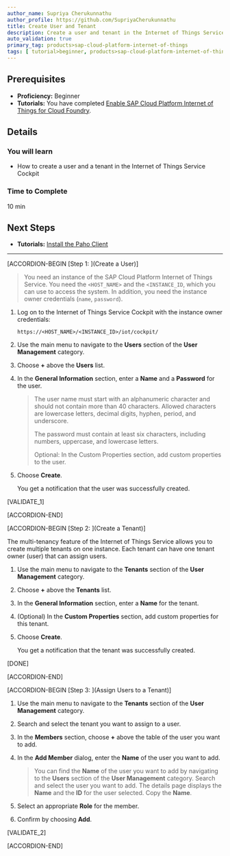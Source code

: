 ```yaml
---
author_name: Supriya Cherukunnathu
author_profile: https://github.com/SupriyaCherukunnathu
title: Create User and Tenant
description: Create a user and tenant in the Internet of Things Service Cockpit.
auto_validation: true
primary_tag: products>sap-cloud-platform-internet-of-things
tags: [ tutorial>beginner, products>sap-cloud-platform-internet-of-things, topic>internet-of-things, topic>cloud, tutorial>license ]
---
```



## Prerequisites
 - **Proficiency:** Beginner
 - **Tutorials:** You have completed [Enable SAP Cloud Platform Internet of Things for Cloud Foundry](iot-cf-enable-iot-service).


## Details
### You will learn
- How to create a user and a tenant in the Internet of Things Service Cockpit

### Time to Complete
10 min

## Next Steps
- **Tutorials:** [Install the Paho Client](iot-cf-install-paho-client)

---

[ACCORDION-BEGIN [Step 1: ](Create a User)]

>You need an instance of the SAP Cloud Platform Internet of Things Service. You need the `<HOST_NAME>` and the `<INSTANCE_ID`, which you can use to access the system. In addition, you need the instance owner credentials (`name`, `password`).

1.  Log on to the Internet of Things Service Cockpit with the instance owner credentials:

    `https://<HOST_NAME>/<INSTANCE_ID>/iot/cockpit/`

2.  Use the main menu to navigate to the **Users** section of the **User Management** category.

3.  Choose **+** above the **Users** list.

4.  In the **General Information** section, enter a **Name** and a **Password** for the user.

    >The user name must start with an alphanumeric character and should not contain more than 40 characters. Allowed characters are lowercase letters, decimal digits, hyphen, period, and underscore.
    >
    >The password must contain at least six characters, including numbers, uppercase, and lowercase letters.
    >
    >Optional: In the Custom Properties section, add custom properties to the user.

5.  Choose **Create**.

    You get a notification that the user was successfully created.

[VALIDATE_1]

[ACCORDION-END]

[ACCORDION-BEGIN [Step 2: ](Create a Tenant)]

The multi-tenancy feature of the Internet of Things Service allows you to create multiple tenants on one instance. Each tenant can have one tenant owner (user) that can assign users.

1.  Use the main menu to navigate to the **Tenants** section of the **User Management** category.

2.  Choose **+** above the **Tenants** list.

3.  In the **General Information** section, enter a **Name** for the tenant.

4.  (Optional) In the **Custom Properties** section, add custom properties for this tenant.

5.  Choose **Create**.

    You get a notification that the tenant was successfully created.

[DONE]

[ACCORDION-END]

[ACCORDION-BEGIN [Step 3: ](Assign Users to a Tenant)]

1.  Use the main menu to navigate to the **Tenants** section of the **User Management** category.

2.  Search and select the tenant you want to assign to a user.

3.  In the **Members** section, choose **+** above the table of the user you want to add.

4.  In the **Add Member** dialog, enter the **Name** of the user you want to add.

    >You can find the **Name** of the user you want to add by navigating to the **Users** section of the **User Management** category.
    Search and select the user you want to add. The details page displays the **Name** and the **ID** for the user selected. Copy the **Name**.

5.  Select an appropriate **Role** for the member.

6.  Confirm by choosing **Add**.

[VALIDATE_2]

[ACCORDION-END]
